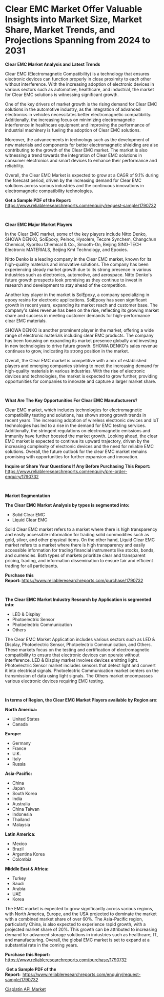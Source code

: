 <p><h1>Clear EMC Market Offer Valuable Insights into Market Size, Market Share, Market Trends, and Projections Spanning from 2024 to 2031</h1></p><p><strong>Clear EMC Market Analysis and Latest Trends</strong></p>
<p><p>Clear EMC (Electromagnetic Compatibility) is a technology that ensures electronic devices can function properly in close proximity to each other without interference. With the increasing adoption of electronic devices in various sectors such as automotive, healthcare, and industrial, the market for Clear EMC solutions is witnessing significant growth.</p><p>One of the key drivers of market growth is the rising demand for Clear EMC solutions in the automotive industry, as the integration of advanced electronics in vehicles necessitates better electromagnetic compatibility. Additionally, the increasing focus on minimizing electromagnetic interference in healthcare equipment and improving the performance of industrial machinery is fueling the adoption of Clear EMC solutions.</p><p>Moreover, the advancements in technology such as the development of new materials and components for better electromagnetic shielding are also contributing to the growth of the Clear EMC market. The market is also witnessing a trend towards the integration of Clear EMC solutions in consumer electronics and smart devices to enhance their performance and reliability.</p><p>Overall, the Clear EMC Market is expected to grow at a CAGR of 9.1% during the forecast period, driven by the increasing demand for Clear EMC solutions across various industries and the continuous innovations in electromagnetic compatibility technologies.</p></p>
<p><strong>Get a Sample PDF of the Report:&nbsp;</strong> <a href="https://www.reliableresearchreports.com/enquiry/request-sample/1790732">https://www.reliableresearchreports.com/enquiry/request-sample/1790732</a></p>
<p>&nbsp;</p>
<p><strong>Clear EMC Major Market Players</strong></p>
<p><p>In the Clear EMC market, some of the key players include Nitto Denko, SHOWA DENKO, SolEpoxy, Pelnox, Hysolem, Tecore Synchem, Changchun Chemical, Kyoritsu Chemical & Co., Smooth-On, Beijing SINO-TECH Electronic MATERIALS, Beijing Kmt Technology, and Epoxies. </p><p>Nitto Denko is a leading company in the Clear EMC market, known for its high-quality materials and innovative solutions. The company has been experiencing steady market growth due to its strong presence in various industries such as electronics, automotive, and aerospace. Nitto Denko's future growth prospects look promising as they continue to invest in research and development to stay ahead of the competition.</p><p>Another key player in the market is SolEpoxy, a company specializing in epoxy resins for electronic applications. SolEpoxy has seen significant growth in recent years, expanding its market reach and customer base. The company's sales revenue has been on the rise, reflecting its growing market share and success in meeting customer demands for high-performance clear EMC materials.</p><p>SHOWA DENKO is another prominent player in the market, offering a wide range of electronic materials including clear EMC products. The company has been focusing on expanding its market presence globally and investing in new technologies to drive future growth. SHOWA DENKO's sales revenue continues to grow, indicating its strong position in the market.</p><p>Overall, the Clear EMC market is competitive with a mix of established players and emerging companies striving to meet the increasing demand for high-quality materials in various industries. With the rise of electronic devices and technologies, the market is expected to grow further, providing opportunities for companies to innovate and capture a larger market share.</p></p>
<p>&nbsp;</p>
<p><strong>What Are The Key Opportunities For Clear EMC Manufacturers?</strong></p>
<p><p>Clear EMC market, which includes technologies for electromagnetic compatibility testing and solutions, has shown strong growth trends in recent years. The increasing adoption of wireless electronic devices and IoT technologies has led to a rise in the demand for EMC testing services. Additionally, the stringent regulations on electromagnetic emissions and immunity have further boosted the market growth. Looking ahead, the clear EMC market is expected to continue its upward trajectory, driven by the increasing complexity of electronic devices and the need for reliable EMC solutions. Overall, the future outlook for the clear EMC market remains promising with opportunities for further expansion and innovation.</p></p>
<p><strong>Inquire or Share Your Questions If Any Before Purchasing This Report:</strong> <a href="https://www.reliableresearchreports.com/enquiry/pre-order-enquiry/1790732">https://www.reliableresearchreports.com/enquiry/pre-order-enquiry/1790732</a></p>
<p>&nbsp;</p>
<p><strong>Market Segmentation</strong></p>
<p><strong>The Clear EMC Market Analysis by types is segmented into:</strong></p>
<p><ul><li>Solid Clear EMC</li><li>Liquid Clear EMC</li></ul></p>
<p><p>Solid Clear EMC market refers to a market where there is high transparency and easily accessible information for trading solid commodities such as gold, silver, and other physical items. On the other hand, Liquid Clear EMC market refers to a market where there is high transparency and easily accessible information for trading financial instruments like stocks, bonds, and currencies. Both types of markets prioritize clear and transparent pricing, trading, and information dissemination to ensure fair and efficient trading for all participants.</p></p>
<p><strong>Purchase this Report:&nbsp;</strong><a href="https://www.reliableresearchreports.com/purchase/1790732">https://www.reliableresearchreports.com/purchase/1790732</a></p>
<p>&nbsp;</p>
<p><strong>The Clear EMC Market Industry Research by Application is segmented into:</strong></p>
<p><ul><li>LED & Display</li><li>Photoelectric Sensor</li><li>Photoelectric Communication</li><li>Others</li></ul></p>
<p><p>The Clear EMC Market Application includes various sectors such as LED & Display, Photoelectric Sensor, Photoelectric Communication, and Others. These markets focus on the testing and certification of electromagnetic compatibility to ensure that electronic devices can operate without interference. LED & Display market involves devices emitting light. Photoelectric Sensor market includes sensors that detect light and convert it into electrical signals. Photoelectric Communication market centers on the transmission of data using light signals. The Others market encompasses various electronic devices requiring EMC testing.</p></p>
<p>&nbsp;</p>
<p><strong>In terms of Region, the Clear EMC Market Players available by Region are:</strong></p>
<p>
    <p> <strong> North America: </strong>
        <ul>
            <li>United States</li>
            <li>Canada</li>
        </ul>
        </p> 
    <p> <strong> Europe: </strong>
        <ul>
            <li>Germany</li>
            <li>France</li>
            <li>U.K.</li>
            <li>Italy</li>
            <li>Russia</li>
        </ul>
        </p> 
    <p> <strong> Asia-Pacific: </strong>
        <ul>
            <li>China</li>
            <li>Japan</li>
            <li>South Korea</li>
            <li>India</li>
            <li>Australia</li>
            <li>China Taiwan</li>
            <li>Indonesia</li>
            <li>Thailand</li>
            <li>Malaysia</li>
        </ul>
        </p> 
    <p> <strong> Latin America: </strong>
        <ul>
            <li>Mexico</li>
            <li>Brazil</li>
            <li>Argentina Korea</li>
            <li>Colombia</li>
        </ul>
        </p> 
    <p> <strong> Middle East & Africa: </strong>
        <ul>
            <li>Turkey</li>
            <li>Saudi</li>
            <li>Arabia</li>
            <li>UAE</li>
            <li>Korea</li>
        </ul>
    </p>
    </p>
<p><p>The EMC market is expected to grow significantly across various regions, with North America, Europe, and the USA projected to dominate the market with a combined market share of over 60%. The Asia-Pacific region, particularly China, is also expected to experience rapid growth, with a projected market share of 20%. This growth can be attributed to increasing demand for advanced storage solutions in industries such as healthcare, IT, and manufacturing. Overall, the global EMC market is set to expand at a substantial rate in the coming years.</p></p>
<p><strong>Purchase this Report: </strong><a href="https://www.reliableresearchreports.com/purchase/1790732">https://www.reliableresearchreports.com/purchase/1790732</a></p>
<p>&nbsp;<strong>Get a Sample PDF of the Report:&nbsp;&nbsp;</strong><a href="https://www.reliableresearchreports.com/enquiry/request-sample/1790732">https://www.reliableresearchreports.com/enquiry/request-sample/1790732</a></p>
<p><strong></strong></p>
<p><p><a href="https://gamy-alyssum-396.notion.site/Cisplatin-API-Market-Provides-a-Comprehensive-Analysis-Including-a-Macro-Overview-of-the-Market-as-w-f9604ec156cb433eaca98980c9860347">Cisplatin API Market</a></p></p>
